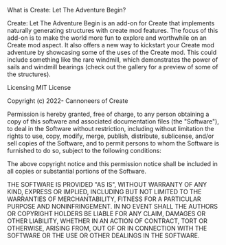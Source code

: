 What is Create: Let The Adventure Begin?

Create: Let The Adventure Begin is an add-on for Create that implements naturally generating structures with create
mod features. The focus of this add-on is to make the world more fun to explore and worthwhile on an Create mod
aspect. It also offers a new way to kickstart your Create mod adventure by showcasing some of the uses of the Create
mod. This could include something like the rare windmill, which demonstrates the power of sails and windmill bearings
(check out the gallery for a preview of some of the structures).

Licensing
MIT License

Copyright (c) 2022- Cannoneers of Create

Permission is hereby granted, free of charge, to any person obtaining a copy of this software and associated documentation files (the "Software"), to deal in the Software without restriction, including without limitation the rights to use, copy, modify, merge, publish, distribute, sublicense, and/or sell copies of the Software, and to permit persons to whom the Software is furnished to do so, subject to the following conditions:

The above copyright notice and this permission notice shall be included in all copies or substantial portions of the Software.

THE SOFTWARE IS PROVIDED "AS IS", WITHOUT WARRANTY OF ANY KIND, EXPRESS OR IMPLIED, INCLUDING BUT NOT LIMITED TO THE WARRANTIES OF MERCHANTABILITY, FITNESS FOR A PARTICULAR PURPOSE AND NONINFRINGEMENT. IN NO EVENT SHALL THE AUTHORS OR COPYRIGHT HOLDERS BE LIABLE FOR ANY CLAIM, DAMAGES OR OTHER LIABILITY, WHETHER IN AN ACTION OF CONTRACT, TORT OR OTHERWISE, ARISING FROM, OUT OF OR IN CONNECTION WITH THE SOFTWARE OR THE USE OR OTHER DEALINGS IN THE SOFTWARE.
